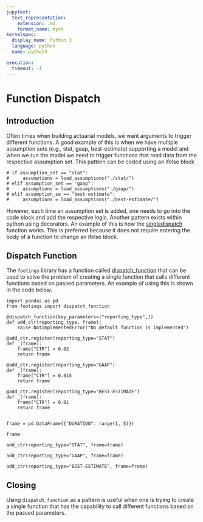 ```yaml
---
jupytext:
  text_representation:
    extension: .md
    format_name: myst
kernelspec:
  display_name: Python 3
  language: python
  name: python3

execution:
  timeout: -1
---
```


# Function Dispatch

## Introduction

Often times when building actuarial models, we want arguments to trigger different functions. A good example of this is when we have multiple assumption sets (e.g., stat, gaap, best-estimate) supporting a model and when we run the model we need to trigger functions that read data from the respective assumption set. This pattern can be coded using an ifelse block

```{code-cell} ipython3
# if assumption_set == "stat":
#     assumptions = load_assumptions("./stat/")
# elif assumption_set == "gaap":
#     assumptions = load_assumptions("./gaap/")
# elif assumption_se == "best-estimate":
#     assumptions = load_assumptions("./best-estimate/")
```

However, each time an assumption set is added, one needs to go into the code block and add the respective logic. Another pattern exists within python using decorators. An example of this is how the [singledispatch](https://docs.python.org/3/glossary.html#term-single-dispatch) function works. This is preferred because it does not require entering the body of a function to change an ifelse block.

## Dispatch Function

The `footings` library has a function called [dispatch_function](../../generated/footings.dispatch_function.html#footings.dispatch_function) that can be used to solve the problem of creating a single function that calls different functions based on passed parameters. An example of using this is shown in the code below.

```{code-cell} ipython3
import pandas as pd
from footings import dispatch_function

@dispatch_function(key_parameters=("reporting_type",))
def add_ctr(reporting_type, frame):
    raise NotImplementedError("No default function is implemented")

@add_ctr.register(reporting_type="STAT")
def _(frame):
    frame["CTR"] = 0.02
    return frame

@add_ctr.register(reporting_type="GAAP")
def _(frame):
    frame["CTR"] = 0.015
    return frame

@add_ctr.register(reporting_type="BEST-ESTIMATE")
def _(frame):
    frame["CTR"] = 0.01
    return frame


frame = pd.DataFrame({"DURATION": range(1, 5)})

frame
```

```{code-cell} ipython3
add_ctr(reporting_type="STAT", frame=frame)
```

```{code-cell} ipython3
add_ctr(reporting_type="GAAP", frame=frame)
```

```{code-cell} ipython3
add_ctr(reporting_type="BEST-ESTIMATE", frame=frame)
```

## Closing

Using `dispatch_function` as a pattern is useful when one is trying to create a single function that has the capability to call different functions based on the passed parameters.

